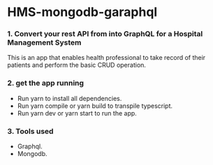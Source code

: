 # HMS-mongodb-garaphql

### 1. Convert your rest API from into GraphQL for a Hospital Management System

This is an app that enables health professional to take record of their patients and perform the basic CRUD operation.

### 2. get the app running

- Run yarn to install all dependencies.
- Run yarn compile or yarn build to transpile typescript.
- Run yarn dev or yarn start to run the app.

### 3. Tools used

- Graphql.
- Mongodb.
